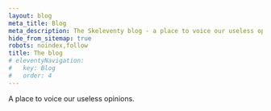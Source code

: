 ```yaml
---
layout: blog
meta_title: Blog
meta_description: The Skeleventy blog - a place to voice our useless opinions.
hide_from_sitemap: true
robots: noindex,follow
title: The blog
# eleventyNavigation:
#   key: Blog
#   order: 4
---
```


A place to voice our useless opinions.
